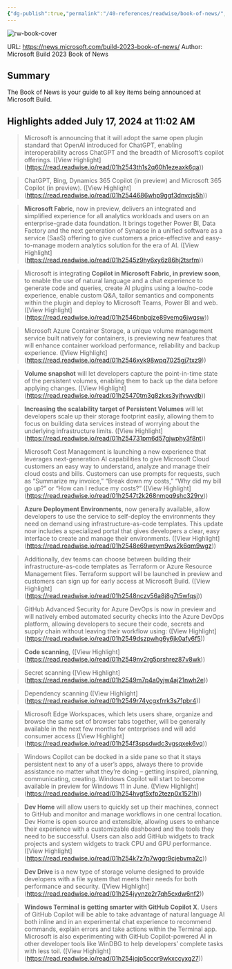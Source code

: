 ```yaml
---
{"dg-publish":true,"permalink":"/40-references/readwise/book-of-news/","tags":["rw/articles"]}
---
```


![rw-book-cover](https://news.microsoft.com/wp-content/uploads/prod/sites/659/2023/05/build-2023-book-of-news-main_1920x652-1024x348.jpg)
  
URL: https://news.microsoft.com/build-2023-book-of-news/
Author: Microsoft Build 2023 Book of News

## Summary

The Book of News is your guide to all key items being announced at Microsoft Build.

## Highlights added July 17, 2024 at 11:02 AM
>Microsoft is announcing that it will adopt the same open plugin standard that OpenAI introduced for ChatGPT, enabling interoperability across ChatGPT and the breadth of Microsoft’s copilot offerings. ([View Highlight] (https://read.readwise.io/read/01h2543th1s2q60h1ezeaxk6qa))


>ChatGPT, Bing, Dynamics 365 Copilot (in preview) and Microsoft 365 Copilot (in preview). ([View Highlight] (https://read.readwise.io/read/01h2544686whp9ggf3dnvcjs5h))


>**Microsoft Fabric**, now in preview, delivers an integrated and simplified experience for all analytics workloads and users on an enterprise-grade data foundation. It brings together Power BI, Data Factory and the next generation of Synapse in a unified software as a service (SaaS) offering to give customers a price-effective and easy-to-manage modern analytics solution for the era of AI. ([View Highlight] (https://read.readwise.io/read/01h2545z9hy6xy6z86hj2tsrfm))


>Microsoft is integrating **Copilot in Microsoft Fabric, in preview soon**, to enable the use of natural language and a chat experience to generate code and queries, create AI plugins using a low/no-code experience, enable custom Q&A, tailor semantics and components within the plugin and deploy to Microsoft Teams, Power BI and web. ([View Highlight] (https://read.readwise.io/read/01h2546bnbgjze89vemg6jwgsw))


>Microsoft Azure Container Storage, a unique volume management service built natively for containers, is previewing new features that will enhance container workload performance, reliability and backup experience. ([View Highlight] (https://read.readwise.io/read/01h2546xyk98wpq7025gj7txz9))


>**Volume snapshot** will let developers capture the point-in-time state of the persistent volumes, enabling them to back up the data before applying changes. ([View Highlight] (https://read.readwise.io/read/01h25470tm3g8zkxs3yjfywvdb))


>**Increasing the scalability target of Persistent Volumes** will let developers scale up their storage footprint easily, allowing them to focus on building data services instead of worrying about the underlying infrastructure limits. ([View Highlight] (https://read.readwise.io/read/01h254731pm6d57gjwphy3f8nt))


>Microsoft Cost Management is launching a new experience that leverages next-generation AI capabilities to give Microsoft Cloud customers an easy way to understand, analyze and manage their cloud costs and bills. Customers can use prompts for requests, such as “Summarize my invoice,” “Break down my costs,” “Why did my bill go up?” or “How can I reduce my costs?” ([View Highlight] (https://read.readwise.io/read/01h2547t2k268nmpq9shc329rv))


>**Azure Deployment Environments**, now generally available, allow developers to use the service to self-deploy the environments they need on demand using infrastructure-as-code templates. This update now includes a specialized portal that gives developers a clear, easy interface to create and manage their environments. ([View Highlight] (https://read.readwise.io/read/01h2548e69weym9ws2k6qm9wgz))


>Additionally, dev teams can choose between building their infrastructure-as-code templates as Terraform or Azure Resource Management files. Terraform support will be launched in preview and customers can sign up for early access at Microsoft Build. ([View Highlight] (https://read.readwise.io/read/01h2548nczv56a8j8g7t5wfqsj))


>GitHub Advanced Security for Azure DevOps is now in preview and will natively embed automated security checks into the Azure DevOps platform, allowing developers to secure their code, secrets and supply chain without leaving their workflow using: ([View Highlight] (https://read.readwise.io/read/01h2549dszpwhg6y6jk0afy6f5))


>**Code scanning**, ([View Highlight] (https://read.readwise.io/read/01h2549nv2rg5prshrez87v8wk))


>Secret scanning ([View Highlight] (https://read.readwise.io/read/01h2549m7p4a0yjw4aj21nwh2e))


>Dependency scanning ([View Highlight] (https://read.readwise.io/read/01h2549r74ycgxfrrk3s71pbr4))


>Microsoft Edge Workspaces, which lets users share, organize and browse the same set of browser tabs together, will be generally available in the next few months for enterprises and will add consumer access ([View Highlight] (https://read.readwise.io/read/01h254f3spsdwdc3vgsqxek6vq))


>Windows Copilot can be docked in a side pane so that it stays persistent next to any of a user’s apps, always there to provide assistance no matter what they’re doing – getting inspired, planning, communicating, creating.
>Windows Copilot will start to become available in preview for Windows 11 in June. ([View Highlight] (https://read.readwise.io/read/01h254hvgf5xfp2tezp0x1521h))


>**Dev Home** will allow users to quickly set up their machines, connect to GitHub and monitor and manage workflows in one central location. Dev Home is open source and extensible, allowing users to enhance their experience with a customizable dashboard and the tools they need to be successful. Users can also add GitHub widgets to track projects and system widgets to track CPU and GPU performance. ([View Highlight] (https://read.readwise.io/read/01h254k7z7p7wggr9cjebvma2c))


>**Dev Drive** is a new type of storage volume designed to provide developers with a file system that meets their needs for both performance and security. ([View Highlight] (https://read.readwise.io/read/01h254jyynze2r7qh5cxdw6nf2))


>**Windows Terminal is getting smarter with GitHub Copilot X**. Users of GitHub Copilot will be able to take advantage of natural language AI both inline and in an experimental chat experience to recommend commands, explain errors and take actions within the Terminal app. Microsoft is also experimenting with GitHub Copilot-powered AI in other developer tools like WinDBG to help developers’ complete tasks with less toil. ([View Highlight] (https://read.readwise.io/read/01h254jqjp5cccr9wkxccyxg27))


